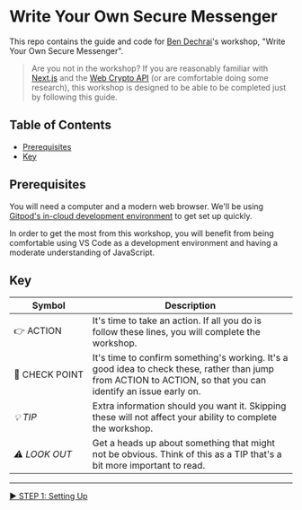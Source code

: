 # Write Your Own Secure Messenger

This repo contains the guide and code for [Ben Dechrai][ben-twitter]'s workshop, "Write Your Own Secure Messenger".

> Are you not in the workshop? If you are reasonably familiar with [Next.js][nextjs] and the [Web Crypto API][mdn-web-crypto] (or are comfortable doing some research), this workshop is designed to be able to be completed just by following this guide.

## Table of Contents

* [Prerequisites](#pre-requisites)
* [Key](#-key)

## Prerequisites

You will need a computer and a modern web browser. We'll be using [Gitpod's in-cloud development environment][gitpod] to get set up quickly.

In order to get the most from this workshop, you will benefit from being comfortable using VS Code as a development environment and having a moderate understanding of JavaScript.

## Key

| Symbol | Description |
| ------ | ----------- |
| 👉&nbsp;ACTION | It's time to take an action. If all you do is follow these lines, you will complete the workshop. |
| 🧪&nbsp;CHECK&nbsp;POINT | It's time to confirm something's working. It's a good idea to check these, rather than jump from ACTION to ACTION, so that you can identify an issue early on. |
| _💡&nbsp;TIP_ | Extra information should you want it. Skipping these will not affect your ability to complete the workshop. |
| _⚠&nbsp;LOOK&nbsp;OUT_ | Get a heads up about something that might not be obvious. Think of this as a TIP that's a bit more important to read. |                            |

---
[▶️ STEP 1: Setting Up](./STEP-1-SETTING-UP.md)

[ben-twitter]: https://twitter.com/bendechrai
[nextjs]: https://nextjs.org
[mdn-web-crypto]: https://developer.mozilla.org/en-US/docs/Web/API/Web_Crypto_API
[gitpod]: https://gitpod.io